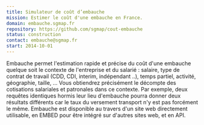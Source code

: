 ```yaml
---
title: Simulateur de coût d’embauche
mission: Estimer le coût d'une embauche en France.
domain: embauche.sgmap.fr
repository: https://github.com/sgmap/cout-embauche
status: construction
contact: embauche@sgmap.fr
start: 2014-10-01
---
```


Embauche permet l'estimation rapide et précise du coût d'une embauche quelque soit le contexte de l'entreprise et du salarié : salaire, type de contrat de travail (CDD, CDI, interim, indépendant ..), temps partiel, activité, géographie, taille, ... Vous obtiendrez précisément le décompte des cotisations salariales et patronales dans ce contexte. Par exemple, deux requêtes identiques hormis leur lieu d'embauche pourra donner deux résultats différents car le taux du versement transport n'y est pas forcément le même.
Embauche est disponible au travers d'un site web directement utilisable, en EMBED pour être intégré sur d'autres sites web, et en API.

